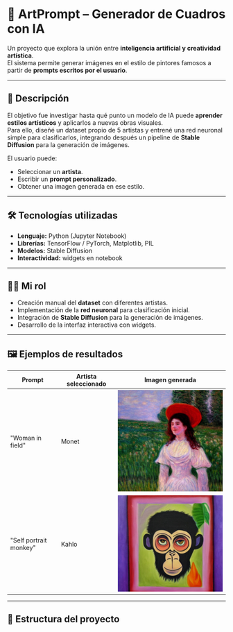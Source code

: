 # 🎨 ArtPrompt – Generador de Cuadros con IA

Un proyecto que explora la unión entre **inteligencia artificial y creatividad artística**.  
El sistema permite generar imágenes en el estilo de pintores famosos a partir de **prompts escritos por el usuario**.

---

## 🚀 Descripción
El objetivo fue investigar hasta qué punto un modelo de IA puede **aprender estilos artísticos** y aplicarlos a nuevas obras visuales.  
Para ello, diseñé un dataset propio de 5 artistas y entrené una red neuronal simple para clasificarlos, integrando después un pipeline de **Stable Diffusion** para la generación de imágenes.

El usuario puede:
- Seleccionar un **artista**.
- Escribir un **prompt personalizado**.
- Obtener una imagen generada en ese estilo.

---

## 🛠️ Tecnologías utilizadas
- **Lenguaje:** Python (Jupyter Notebook)  
- **Librerías:** TensorFlow / PyTorch, Matplotlib, PIL  
- **Modelos:** Stable Diffusion  
- **Interactividad:** widgets en notebook  

---

## 👩‍💻 Mi rol
- Creación manual del **dataset** con diferentes artistas.  
- Implementación de la **red neuronal** para clasificación inicial.  
- Integración de **Stable Diffusion** para la generación de imágenes.  
- Desarrollo de la interfaz interactiva con widgets.  

---

## 🖼️ Ejemplos de resultados
| Prompt | Artista seleccionado | Imagen generada |
|--------|----------------------|-----------------|
| "Woman in field" | Monet | ![](media/woman.png) |
| "Self portrait monkey"   | Kahlo  | ![](media/portrait.png) | 

---

## 📂 Estructura del proyecto
